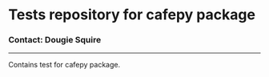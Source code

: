# **Tests repository for cafepy package** #
### Contact: Dougie Squire ###

--------------------------
Contains test for cafepy package.

